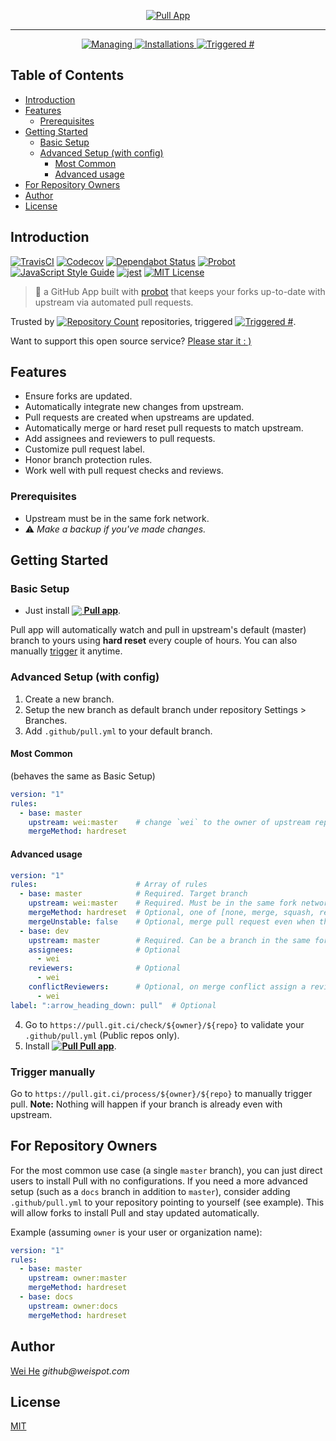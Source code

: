 <p align="center">
 <a href="https://github.com/apps/pull">
   <img alt="Pull App" src="https://prod.download/pull-social-svg" />
 </a>
</p>
<hr />
<p align="center">
 <a href="https://github.com/apps/pull">
   <img alt="Managing" src="https://pull.git.ci/badge/managing" />
 </a>
 <a href="https://github.com/apps/pull">
   <img alt="Installations" src="https://pull.git.ci/badge/installed" />
 </a>
 <a href="https://github.com/issues?q=author%3Aapp%2Fpull">
   <img alt="Triggered #" src="https://badgen.net/runkit/pull-triggered-badge-5e55hqhkhmid?cache=600" />
 </a>
</p>

<h2>Table of Contents</h2>
<!-- START doctoc generated TOC please keep comment here to allow auto update -->
<!-- DON'T EDIT THIS SECTION, INSTEAD RE-RUN doctoc TO UPDATE -->

- [Introduction](#introduction)
- [Features](#features)
  - [Prerequisites](#prerequisites)
- [Getting Started](#getting-started)
  - [Basic Setup](#basic-setup)
  - [Advanced Setup (with config)](#advanced-setup-with-config)
    - [Most Common](#most-common)
    - [Advanced usage](#advanced-usage)
- [For Repository Owners](#for-repository-owners)
- [Author](#author)
- [License](#license)

<!-- END doctoc generated TOC please keep comment here to allow auto update -->


## Introduction

[![TravisCI](https://travis-ci.com/wei/pull.svg?branch=master)](https://travis-ci.com/wei/pull)
[![Codecov](https://codecov.io/gh/wei/pull/branch/master/graph/badge.svg)](https://codecov.io/gh/wei/pull)
[![Dependabot Status](https://api.dependabot.com/badges/status?host=github&repo=wei/pull)](https://dependabot.com)
[![Probot](https://pull.git.ci/badge/built_with)](https://probot.github.io/)
[![JavaScript Style Guide](https://pull.git.ci/badge/code_style)](https://standardjs.com)
[![jest](https://facebook.github.io/jest/img/jest-badge.svg)](https://github.com/facebook/jest)
[![MIT License](https://pull.git.ci/badge/license)](https://wei.mit-license.org)

> 🤖 a GitHub App built with [probot](https://github.com/probot/probot) that keeps your forks up-to-date with upstream via automated pull requests.

Trusted by [![Repository Count](https://pull.git.ci/badge/managing?plain&style=flat)](https://probot.github.io/apps/pull/) repositories, triggered [![Triggered #](https://badgen.net/runkit/pull-triggered-badge-5e55hqhkhmid?style=flat&label=&cache=600)](https://github.com/issues?q=author%3Aapp%2Fpull).

Want to support this open source service? [Please star it : )](https://github.com/wei/pull)


## Features

 - Ensure forks are updated.
 - Automatically integrate new changes from upstream.
 - Pull requests are created when upstreams are updated.
 - Automatically merge or hard reset pull requests to match upstream.
 - Add assignees and reviewers to pull requests.
 - Customize pull request label.
 - Honor branch protection rules.
 - Work well with pull request checks and reviews.

### Prerequisites
 - Upstream must be in the same fork network.
 - :warning: _Make a backup if you've made changes._


## Getting Started

### Basic Setup

 - Just install **[<img src="https://prod.download/pull-18h-svg" valign="bottom"/> Pull app](https://github.com/apps/pull)**.

Pull app will automatically watch and pull in upstream's default (master) branch to yours using **hard reset** every couple of hours. You can also manually [trigger](#trigger-manually) it anytime.

### Advanced Setup (with config)

 1. Create a new branch.
 2. Setup the new branch as default branch under repository Settings > Branches.
 3. Add `.github/pull.yml` to your default branch.

#### Most Common
(behaves the same as Basic Setup)
```yaml
version: "1"
rules:
  - base: master
    upstream: wei:master    # change `wei` to the owner of upstream repo
    mergeMethod: hardreset
```

#### Advanced usage
```yaml
version: "1"
rules:                      # Array of rules
  - base: master            # Required. Target branch
    upstream: wei:master    # Required. Must be in the same fork network.
    mergeMethod: hardreset  # Optional, one of [none, merge, squash, rebase, hardreset], Default: none.
    mergeUnstable: false    # Optional, merge pull request even when the mergeable_state is not clean. Default: false
  - base: dev
    upstream: master        # Required. Can be a branch in the same forked repo.
    assignees:              # Optional
      - wei
    reviewers:              # Optional
      - wei
    conflictReviewers:      # Optional, on merge conflict assign a reviewer
      - wei
label: ":arrow_heading_down: pull"  # Optional
```

 4. Go to `https://pull.git.ci/check/${owner}/${repo}` to validate your `.github/pull.yml` (Public repos only).
 5. Install **[![<img src="https://prod.download/pull-18h-svg" valign="bottom"/> Pull](https://prod.download/pull-18h-svg) Pull app](https://github.com/apps/pull)**.

### Trigger manually

Go to `https://pull.git.ci/process/${owner}/${repo}` to manually trigger pull. 
**Note:** Nothing will happen if your branch is already even with upstream.


## For Repository Owners

For the most common use case (a single `master` branch), you can just direct users to install Pull with no configurations.
If you need a more advanced setup (such as a `docs` branch in addition to `master`), consider adding `.github/pull.yml` to your repository pointing to yourself (see example). This will allow forks to install Pull and stay updated automatically.

Example (assuming `owner` is your user or organization name):
```yaml
version: "1"
rules:
  - base: master
    upstream: owner:master
    mergeMethod: hardreset
  - base: docs
    upstream: owner:docs
    mergeMethod: hardreset
```


## Author
[Wei He](https://github.com/wei) _github@weispot.com_


## License
[MIT](LICENSE)
